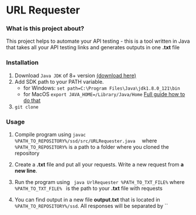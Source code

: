 # URL Requester
### What is this project about?
This project helps to automate your API testing - this is a  tool written in Java that takes all your API testing links and generates outputs in one **.txt** file
### Installation

1. Download `Java JDK` of 8+ version [(download here)](https://www.oracle.com/ru/java/technologies/javase-downloads.html)
2. Add SDK path to your PATH variable. 
    - for Windows: 
```set path=C:\Program Files\Java\jdk1.8.0_121\bin```
    - for MacOS
```export JAVA_HOME=/Library/Java/Home```
 [Full guide how to do that](https://beginnersbook.com/2013/05/first-java-program/)
 2. `git clone`

### Usage

1. Compile program using 
`javac %PATH_TO_REPOSITORY%/ssd/src/URLRequester.java  ` 
where `%PATH_TO_REPOSITORY%` is a path to a folder where you cloned the repository


2. Create a **.txt** file and put all your requests. Write a new request from **a new line**.

3. Run the program using ` java UrlRequester %PATH_TO_TXT_FILE%` where `%PATH_TO_TXT_FILE% ` is the path to your **.txt** file with requests
4. You can find output in a new file **output.txt** that is located in `%PATH_TO_REPOSITORY%/ssd`. All responses will be separated by ``


